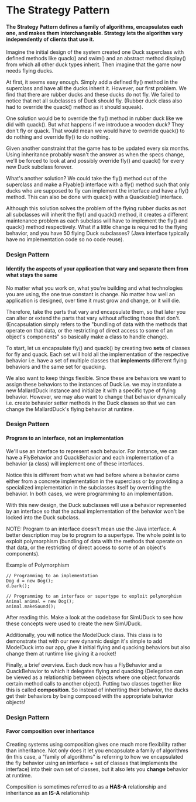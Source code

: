 # The Strategy Pattern
#### The Strategy Pattern defines a family of algorithms, encapsulates each one, and makes them interchangeable. Strategy lets the algorithm vary independently of clients that use it.

Imagine the initial design of the system created one Duck superclass with defined methods like 
quack() and swim() and an abstract method display() from which all other duck types inherit. Then 
imagine that the game now needs flying ducks.

At first, it seems easy enough. Simply add a defined fly() method in the superclass and have all 
the ducks inherit it. However, our first problem. We find that there are rubber ducks and 
these ducks do not fly. We failed to notice that not all subclasses of Duck should fly. (Rubber 
duck class also had to override the quack() method as it should squeak).

One solution would be to override the fly() method in rubber duck like we did with quack(). But
what happens if we introduce a wooden duck? They don't fly or quack. That would mean we would 
have to override quack() to do nothing and override fly() to do nothing.

Given another constraint that the game has to be updated every six months. Using inheritance 
probably wasn't the answer as when the specs change, we'll be forced to look at and possibly
override fly() and quack() for every new Duck subclass forever. 

What's another solution? We could take the fly() method out of the superclass and make a 
Flyable() interface with a fly() method such that only ducks who are supposed to fly can 
implement the interface and have a fly() method. This can also be done with quack() with a 
Quackable() interface.

Although this solution solves the problem of the flying rubber ducks as not all subclasses 
will inherit the fly() and quack() method, it creates a different maintenance problem as 
each subclass will have to implement the fly() and quack() method respectively. What if a little 
change is required to the flying behavior, and you have 50 flying Duck subclasses? (Java interface
typically have no implementation code so no code reuse).

### Design Pattern
#### Identify the aspects of your application that vary and separate them from what stays the same

No matter what you work on, what you're building and what technologies you are using, the one 
true constant is change. No matter how well an application is designed, over time it must grow 
and change, or it will die.

Therefore, take the parts that vary and encapsulate them, so that later you can alter or extend
the parts that vary without affecting those that don't. (Encapsulation simply refers to the 
"bundling of data with the methods that operate on that data, or the restricting of direct access 
to some of an object's components" so basically make a class to handle change).

To start, let us encapsulate fly() and quack() by creating two **sets** of classes for fly and quack.
Each set will hold all the implementation of the respective behavior i.e. have a set of multiple classes 
that **implements** different flying behaviors and the same set for quacking. 

We also want to keep things flexible. Since these are behaviors we want to assign these behaviors 
to the instances of Duck i.e. we may instantiate a new MallardDuck instance and initialize it 
with a specific type of flying behavior. However, we may also want to change that behavior 
dynamically i.e. create behavior setter methods in the Duck classes so that we can change the 
MallardDuck's flying behavior at runtime.

### Design Pattern
#### Program to an interface, not an implementation

We'll use an interface to represent each behavior. For instance, we can have a FlyBehavior and
QuackBehavior and each implementation of a behavior (a class) will implement one of these 
interfaces. 

Notice this is different from what we had before where a behavior came either from a concrete 
implementation in the superclass or by providing a specialized implementation in the subclasses 
itself by overriding the behavior. In both cases, we were programming to an implementation. 

With this new design, the Duck subclasses will use a behavior represented by an interface so that
the actual implementation of the behavior won't be locked into the Duck subclass.

NOTE: Program to an interface doesn't mean use the Java interface. A better description may be 
to program to a supertype. The whole point is to exploit polymorphism (bundling of data with 
the methods that operate on that data, or the restricting of direct access to some of an object's 
components).

Example of Polymorphism

    // Programming to an implementation
    Dog d = new Dog();
    d.bark();

    // Programming to an interface or supertype to exploit polymorphism
    Animal animal = new Dog();
    animal.makeSound();

After reading this. Make a look at the codebase for SimUDuck to see how these concepts were used
to create the new SimUDuck.

Additionally, you will notice the ModelDuck class. This class is to demonstrate that with our 
new dynamic design it's simple to add ModelDuck into our app, give it initial flying and quacking
behaviors but also change them at runtime like giving it a rocket!

Finally, a brief overview. Each duck now has a FlyBehavior and a QuackBehavior to which it 
delegates flying and quacking (Delegation can be viewed as a relationship between objects where 
one object forwards certain method calls to another object). Putting two classes together like 
this is called **composition**. So instead of inheriting their behavior, the ducks get their 
behaviors by being composed with the appropriate behavior objects!

### Design Pattern
#### Favor composition over inheritance

Creating systems using composition gives one much more flexibility rather than inheritance. 
Not only does it let you encapsulate a family of algorithms (in this case, a "family of algorithms"
is referring to how we encapsulated the fly behavior using an interface + set of classes that 
implements the interface) into their own set of classes, but it also lets you **change** behavior
at runtime.

Composition is sometimes referred to as a **HAS-A** relationship and inheritance as an **IS-A** 
relationship